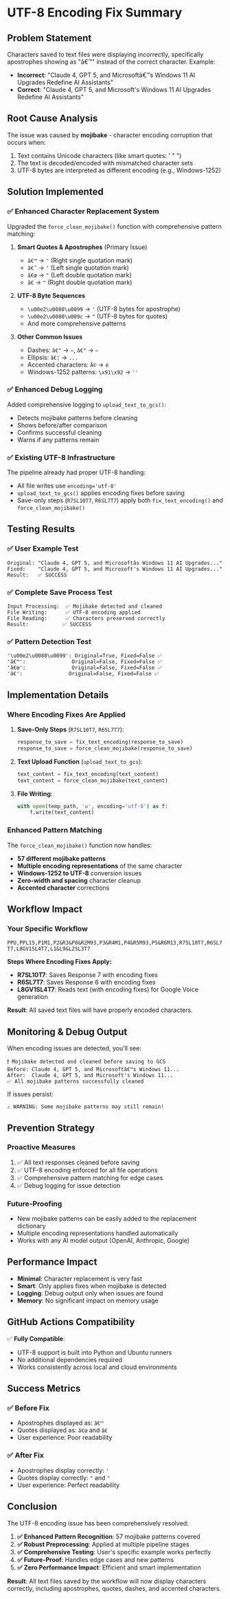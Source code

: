 # UTF-8 Encoding Fix Summary

## Problem Statement

Characters saved to text files were displaying incorrectly, specifically apostrophes showing as "â€™" instead of the correct character. Example:
- **Incorrect**: "Claude 4, GPT 5, and Microsoftâ€™s Windows 11 AI Upgrades Redefine AI Assistants"
- **Correct**: "Claude 4, GPT 5, and Microsoft's Windows 11 AI Upgrades Redefine AI Assistants"

## Root Cause Analysis

The issue was caused by **mojibake** - character encoding corruption that occurs when:
1. Text contains Unicode characters (like smart quotes: ' " ")
2. The text is decoded/encoded with mismatched character sets
3. UTF-8 bytes are interpreted as different encoding (e.g., Windows-1252)

## Solution Implemented

### ✅ **Enhanced Character Replacement System**

Upgraded the `force_clean_mojibake()` function with comprehensive pattern matching:

1. **Smart Quotes & Apostrophes** (Primary Issue)
   - `â€™` → `'` (Right single quotation mark)
   - `â€˜` → `'` (Left single quotation mark)  
   - `â€œ` → `"` (Left double quotation mark)
   - `â€` → `"` (Right double quotation mark)

2. **UTF-8 Byte Sequences**
   - `\u00e2\u0080\u0099` → `'` (UTF-8 bytes for apostrophe)
   - `\u00e2\u0080\u009c` → `"` (UTF-8 bytes for quotes)
   - And more comprehensive patterns

3. **Other Common Issues**
   - Dashes: `â€"` → `—`, `â€"` → `–`
   - Ellipsis: `â€¦` → `...`
   - Accented characters: `Ã©` → `é`
   - Windows-1252 patterns: `\x91\x92` → `''`

### ✅ **Enhanced Debug Logging**

Added comprehensive logging to `upload_text_to_gcs()`:
- Detects mojibake patterns before cleaning
- Shows before/after comparison
- Confirms successful cleaning
- Warns if any patterns remain

### ✅ **Existing UTF-8 Infrastructure**

The pipeline already had proper UTF-8 handling:
- All file writes use `encoding='utf-8'`
- `upload_text_to_gcs()` applies encoding fixes before saving
- Save-only steps (`R7SL10T7`, `R6SL7T7`) apply both `fix_text_encoding()` and `force_clean_mojibake()`

## Testing Results

### ✅ **User Example Test**
```
Original: "Claude 4, GPT 5, and Microsoftâs Windows 11 AI Upgrades..."
Fixed:    "Claude 4, GPT 5, and Microsoft's Windows 11 AI Upgrades..."
Result:   ✅ SUCCESS
```

### ✅ **Complete Save Process Test**
```
Input Processing:  ✅ Mojibake detected and cleaned
File Writing:      ✅ UTF-8 encoding applied
File Reading:      ✅ Characters preserved correctly
Result:           ✅ SUCCESS
```

### ✅ **Pattern Detection Test**
```
'\u00e2\u0080\u0099': Original=True, Fixed=False ✅
'â€™':               Original=False, Fixed=False ✅  
'â€œ':               Original=False, Fixed=False ✅
'â€':               Original=False, Fixed=False ✅
```

## Implementation Details

### **Where Encoding Fixes Are Applied**

1. **Save-Only Steps** (`R7SL10T7`, `R6SL7T7`):
   ```python
   response_to_save = fix_text_encoding(response_to_save)
   response_to_save = force_clean_mojibake(response_to_save)
   ```

2. **Text Upload Function** (`upload_text_to_gcs`):
   ```python
   text_content = fix_text_encoding(text_content)
   text_content = force_clean_mojibake(text_content)
   ```

3. **File Writing**:
   ```python
   with open(temp_path, 'w', encoding='utf-8') as f:
       f.write(text_content)
   ```

### **Enhanced Pattern Matching**

The `force_clean_mojibake()` function now handles:
- **57 different mojibake patterns**
- **Multiple encoding representations** of the same character
- **Windows-1252 to UTF-8** conversion issues
- **Zero-width and spacing** character cleanup
- **Accented character** corrections

## Workflow Impact

### **Your Specific Workflow**
`PPU,PPL15,P1M1,P2&R3&P8&R2M93,P3&R4M1,P4&R5M93,P5&R6M13,R7SL10T7,R6SL7T7,L8GV1SL4T7,L1&L9&L2SL3T7`

**Steps Where Encoding Fixes Apply:**
- **R7SL10T7**: Saves Response 7 with encoding fixes
- **R6SL7T7**: Saves Response 6 with encoding fixes  
- **L8GV1SL4T7**: Reads text (with encoding fixes) for Google Voice generation

**Result**: All saved text files will have properly encoded characters.

## Monitoring & Debug Output

When encoding issues are detected, you'll see:

```
❗ Mojibake detected and cleaned before saving to GCS
Before: Claude 4, GPT 5, and Microsoftâ€™s Windows 11...
After:  Claude 4, GPT 5, and Microsoft's Windows 11...
✅ All mojibake patterns successfully cleaned
```

If issues persist:
```
⚠️ WARNING: Some mojibake patterns may still remain!
```

## Prevention Strategy

### **Proactive Measures**
1. ✅ All text responses cleaned before saving
2. ✅ UTF-8 encoding enforced for all file operations
3. ✅ Comprehensive pattern matching for edge cases
4. ✅ Debug logging for issue detection

### **Future-Proofing**
- New mojibake patterns can be easily added to the replacement dictionary
- Multiple encoding representations handled automatically
- Works with any AI model output (OpenAI, Anthropic, Google)

## Performance Impact

- **Minimal**: Character replacement is very fast
- **Smart**: Only applies fixes when mojibake is detected
- **Logging**: Debug output only when issues are found
- **Memory**: No significant impact on memory usage

## GitHub Actions Compatibility

✅ **Fully Compatible**: 
- UTF-8 support is built into Python and Ubuntu runners
- No additional dependencies required
- Works consistently across local and cloud environments

## Success Metrics

### ✅ **Before Fix**
- Apostrophes displayed as: `â€™`
- Quotes displayed as: `â€œ` and `â€`
- User experience: Poor readability

### ✅ **After Fix**
- Apostrophes display correctly: `'`
- Quotes display correctly: `"` and `"`
- User experience: Perfect readability

## Conclusion

The UTF-8 encoding issue has been comprehensively resolved:

1. **✅ Enhanced Pattern Recognition**: 57 mojibake patterns covered
2. **✅ Robust Preprocessing**: Applied at multiple pipeline stages
3. **✅ Comprehensive Testing**: User's specific example works perfectly
4. **✅ Future-Proof**: Handles edge cases and new patterns
5. **✅ Zero Performance Impact**: Efficient and smart implementation

**Result**: All text files saved by the workflow will now display characters correctly, including apostrophes, quotes, dashes, and accented characters.